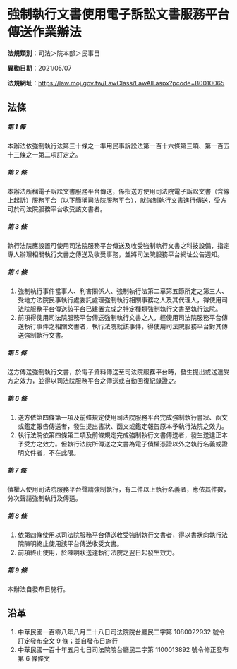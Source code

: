 # 強制執行文書使用電子訴訟文書服務平台傳送作業辦法


**法規類別**：司法＞院本部＞民事目

**異動日期**：2021/05/07  

**法規網址**：https://law.moj.gov.tw/LawClass/LawAll.aspx?pcode=B0010065



## 法條
##### 第 1 條
本辦法依強制執行法第三十條之一準用民事訴訟法第一百十六條第三項、第一百五十三條之一第二項訂定之。

##### 第 2 條
本辦法所稱電子訴訟文書服務平台傳送，係指送方使用司法院電子訴訟文書（含線上起訴）服務平台（以下簡稱司法院服務平台），就強制執行文書進行傳送，受方可於司法院服務平台收受該文書者。

##### 第 3 條
執行法院應設置可使用司法院服務平台傳送及收受強制執行文書之科技設備，指定專人辦理相關執行文書之傳送及收受事務，並將司法院服務平台網址公告週知。

##### 第 4 條
1. 強制執行事件當事人、利害關係人、強制執行法第二章第五節所定之第三人、受地方法院民事執行處委託處理強制執行相關事務之人及其代理人，得使用司法院服務平台傳送該平台已建置完成之特定種類強制執行文書至執行法院。
1. 前項得使用司法院服務平台傳送強制執行文書之人，經使用司法院服務平台傳送執行事件之相關文書者，執行法院就該事件，得使用司法院服務平台對其傳送強制執行文書。

##### 第 5 條
送方傳送強制執行文書，於電子資料傳送至司法院服務平台時，發生提出或送達受方之效力，並得以司法院服務平台之傳送或自動回復紀錄證之。

##### 第 6 條
1. 送方依第四條第一項及前條規定使用司法院服務平台完成強制執行書狀、函文或鑑定報告傳送者，發生提出書狀、函文或鑑定報告原本予執行法院之效力。
1. 執行法院依第四條第二項及前條規定完成強制執行文書傳送者，發生送達正本予受方之效力。但執行法院所傳送之文書為電子債權憑證以外之執行名義或證明文件者，不在此限。

##### 第 7 條
債權人使用司法院服務平台聲請強制執行，有二件以上執行名義者，應依其件數，分次聲請強制執行及傳送。

##### 第 8 條
1. 依第四條使用以司法院服務平台傳送收受強制執行文書者，得以書狀向執行法院陳明終止使用該平台傳送收受文書。
1. 前項終止使用，於陳明狀送達執行法院之翌日起發生效力。

##### 第 9 條
本辦法自發布日施行。

## 沿革
1. 中華民國一百零八年八月二十八日司法院院台廳民二字第 1080022932 號令訂定發布全文 9  條；並自發布日施行
1. 中華民國一百十年五月七日司法院院台廳民二字第 1100013892 號令修正發布第 6  條條文
